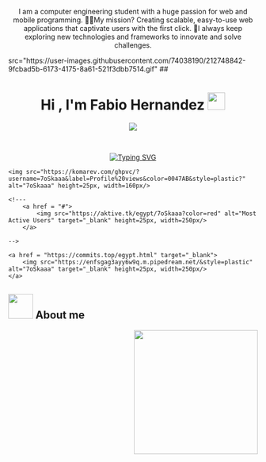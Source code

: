 <p align="center">
I am a computer engineering student with a huge passion for web and mobile programming. 😶‍🌫️My mission? Creating scalable, easy-to-use web applications that captivate users with the first click. 🐰I always keep exploring new technologies and frameworks to innovate and solve challenges.
</p>
 src="https://user-images.githubusercontent.com/74038190/212748842-9fcbad5b-6173-4175-8a61-521f3dbb7514.gif"
##

<h1 align="center">Hi , I'm Fabio Hernandez <img src="https://media.giphy.com/media/hvRJCLFzcasrR4ia7z/giphy.gif" width="35"></h1>
<p align="center">
  <a href="https://github.com/DenverCoder1/readme-typing-svg"><img "https://github.com/DenverCoder1/readme-typing-svg"><img src="https://readme-typing-svg.herokuapp.com?font=Time+New+Roman&color=%23C8BE25&size=25&center=true&vCenter=true&width=600&height=100&lines=Software+Engineer+@bld.ai;Computer+Science+Student;Competitive+Programmer;2x+ACPC+Finalist;Expert+on+Codeforces;Division+1+on+Codechef+(5+Stars);4+Kyu+on+Atcoder;Always+learning+new+things" ></a>
</p>

<br>

<p align="center"> 
		<a href="https://git.io/typing-svg"><img src="https://readme-typing-svg.demolab.com?		   font=Fira+Code&weight=600&size=22&pause=1000&color=F7F05A&random=false&width=435&lines=Informatic+student" alt="Typing SVG" /></a>
	
	<img src="https://komarev.com/ghpvc/?username=7oSkaaa&label=Profile%20views&color=0047AB&style=plastic?" alt="7oSkaaa" height=25px, width=160px/> 

	<!---
		<a href = "#">
			<img src="https://aktive.tk/egypt/7oSkaaa?color=red" alt="Most Active Users" target="_blank" height=25px, width=250px/> 
		</a>
	
	-->
 
	<a href = "https://commits.top/egypt.html" target="_blank">
		<img src="https://enfsgag3ayy6w9q.m.pipedream.net/&style=plastic" alt="7oSkaaa" target="_blank" height=25px, width=250px/> 
	</a>

</p>

## <picture><img src = "https://github.com/7oSkaaa/7oSkaaa/blob/main/Images/about_me.gif?raw=true" width = 50px></picture> About me

<picture> <img align="right" src="https://github.com/7oSkaaa/7oSkaaa/blob/main/Images/Right_Side.gif?raw=true" width = 250px></picture>

<br><br>
